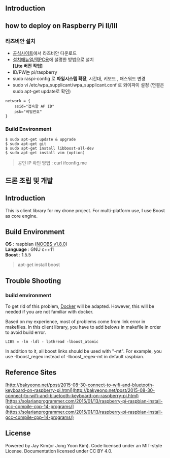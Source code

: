 ## Introduction  

## how to deploy on Raspberry Pi II/III
  
### 라즈비안 설치    
  
  - [공식사이트](https://www.raspberrypi.org/downloads/raspbian/)에서 라즈비안 다운로드  
  - [설치매뉴얼/맥PC용](https://www.raspberrypi.org/documentation/installation/installing-images/mac.md)에 설명한 방법으로 설치   
**[Lite 버전 작업]**
  - ID/PW는 pi/raspberry
  - sudo raspi-config 로 **파일시스템 확장**, 시간대, 키보드 , 패스워드 변경 
  - sudo vi /etc/wpa_supplicant/wpa_supplicant.conf 로 와이파이 설정  (연결은 sudo apt-get update로 확인)
  
```  
network = { 
    ssid="접속할 AP ID"
    psk="비밀번호"
}  
```  
### Build Environment  

```
$ sudo apt-get update & upgrade 
$ sudo apt-get git 
$ sudo apt-get install libboost-all-dev
$ sudo apt-get install vim (option)
```  

> 공인 IP 확인 방법 : 
> curl ifconfig.me

## 드론 조립 및 개발  

## Introduction  
  
This is client library for my drone project. For multi-platform use, I use Boost as core engine.

## Build Environment  

**OS** : raspbian ([NOOBS v1.8.0](https://www.raspberrypi.org/downloads/noobs/))  
**Language** : GNU c++11  
**Boost** : 1.5.5

> apt-get install boost  

## Trouble Shooting  

### build environment  

To get rid of this problem, [Docker](https://www.docker.com/) will be adapted. However, this will be needed if you are not familiar with docker. 

Based on my experience, most of problems come from link error in makefiles. In this client library, you have to add belows in makefile in order to avoid build error. 

	LIBS = -lm -ldl - lpthread -lboost_atomic  
	
In addition to it, all boost links should be used with "-mt". For example, you use -lboost_regex instead of -lboost_regex-mt in default raspbian.

## Reference Sites  

[http://bakyeono.net/post/2015-08-30-connect-to-wifi-and-bluetooth-keyboard-on-raspberry-pi.html](http://bakyeono.net/post/2015-08-30-connect-to-wifi-and-bluetooth-keyboard-on-raspberry-pi.html)  
[https://solarianprogrammer.com/2015/01/13/raspberry-pi-raspbian-install-gcc-compile-cpp-14-programs/](https://solarianprogrammer.com/2015/01/13/raspberry-pi-raspbian-install-gcc-compile-cpp-14-programs/)  


## License   
Powered by Jay Kim(or Jong Yoon Kim). Code licensed under an MIT-style License. Documentation licensed under CC BY 4.0.
